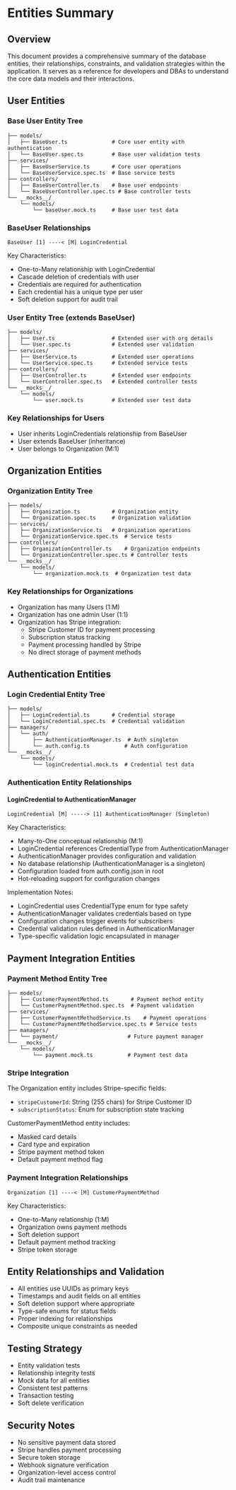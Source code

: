 # Entities Summary

## Overview
This document provides a comprehensive summary of the database entities, their relationships, constraints, and validation strategies within the application. It serves as a reference for developers and DBAs to understand the core data models and their interactions.

## User Entities

### Base User Entity Tree
```
├── models/
│   ├── BaseUser.ts              # Core user entity with authentication
│   └── BaseUser.spec.ts         # Base user validation tests
├── services/
│   ├── BaseUserService.ts       # Core user operations
│   └── BaseUserService.spec.ts  # Base service tests
├── controllers/
│   ├── BaseUserController.ts    # Base user endpoints
│   └── BaseUserController.spec.ts # Base controller tests
└── __mocks__/
    └── models/
        └── baseUser.mock.ts     # Base user test data
```

### BaseUser Relationships
```
BaseUser [1] ----< [M] LoginCredential
```

Key Characteristics:
- One-to-Many relationship with LoginCredential
- Cascade deletion of credentials with user
- Credentials are required for authentication
- Each credential has a unique type per user
- Soft deletion support for audit trail

### User Entity Tree (extends BaseUser)
```
├── models/
│   ├── User.ts                  # Extended user with org details
│   └── User.spec.ts             # Extended user validation
├── services/
│   ├── UserService.ts           # Extended user operations
│   └── UserService.spec.ts      # Extended service tests
├── controllers/
│   ├── UserController.ts        # Extended user endpoints
│   └── UserController.spec.ts   # Extended controller tests
└── __mocks__/
    └── models/
        └── user.mock.ts         # Extended user test data
```

### Key Relationships for Users
- User inherits LoginCredentials relationship from BaseUser
- User extends BaseUser (inheritance)
- User belongs to Organization (M:1)

## Organization Entities

### Organization Entity Tree
```
├── models/
│   ├── Organization.ts          # Organization entity
│   └── Organization.spec.ts     # Organization validation
├── services/
│   ├── OrganizationService.ts   # Organization operations
│   └── OrganizationService.spec.ts  # Service tests
├── controllers/
│   ├── OrganizationController.ts    # Organization endpoints
│   └── OrganizationController.spec.ts # Controller tests
└── __mocks__/
    └── models/
        └── organization.mock.ts  # Organization test data
```

### Key Relationships for Organizations
- Organization has many Users (1:M)
- Organization has one admin User (1:1)
- Organization has Stripe integration:
  - Stripe Customer ID for payment processing
  - Subscription status tracking
  - Payment processing handled by Stripe
  - No direct storage of payment methods

## Authentication Entities

### Login Credential Entity Tree
```
├── models/
│   ├── LoginCredential.ts       # Credential storage
│   └── LoginCredential.spec.ts  # Credential validation
├── managers/
│   └── auth/
│       ├── AuthenticationManager.ts  # Auth singleton
│       └── auth.config.ts           # Auth configuration
└── __mocks__/
    └── models/
        └── loginCredential.mock.ts  # Credential test data
```

### Authentication Entity Relationships

#### LoginCredential to AuthenticationManager
```
LoginCredential [M] -----> [1] AuthenticationManager (Singleton)
```

Key Characteristics:
- Many-to-One conceptual relationship (M:1)
- LoginCredential references CredentialType from AuthenticationManager
- AuthenticationManager provides configuration and validation
- No database relationship (AuthenticationManager is a singleton)
- Configuration loaded from auth.config.json in root
- Hot-reloading support for configuration changes

Implementation Notes:
- LoginCredential uses CredentialType enum for type safety
- AuthenticationManager validates credentials based on type
- Configuration changes trigger events for subscribers
- Credential validation rules defined in AuthenticationManager
- Type-specific validation logic encapsulated in manager

## Payment Integration Entities

### Payment Method Entity Tree
```
├── models/
│   ├── CustomerPaymentMethod.ts       # Payment method entity
│   └── CustomerPaymentMethod.spec.ts  # Payment validation
├── services/
│   ├── CustomerPaymentMethodService.ts    # Payment operations
│   └── CustomerPaymentMethodService.spec.ts # Service tests
├── managers/
│   └── payment/                      # Future payment manager
└── __mocks__/
    └── models/
        └── payment.mock.ts           # Payment test data
```

### Stripe Integration
The Organization entity includes Stripe-specific fields:
- `stripeCustomerId`: String (255 chars) for Stripe Customer ID
- `subscriptionStatus`: Enum for subscription state tracking

CustomerPaymentMethod entity includes:
- Masked card details
- Card type and expiration
- Stripe payment method token
- Default payment method flag

### Payment Integration Relationships
```
Organization [1] ----< [M] CustomerPaymentMethod
```

Key Characteristics:
- One-to-Many relationship (1:M)
- Organization owns payment methods
- Soft deletion support
- Default payment method tracking
- Stripe token storage

## Entity Relationships and Validation

- All entities use UUIDs as primary keys
- Timestamps and audit fields on all entities
- Soft deletion support where appropriate
- Type-safe enums for status fields
- Proper indexing for relationships
- Composite unique constraints as needed

## Testing Strategy

- Entity validation tests
- Relationship integrity tests
- Mock data for all entities
- Consistent test patterns
- Transaction testing
- Soft delete verification

## Security Notes

- No sensitive payment data stored
- Stripe handles payment processing
- Secure token storage
- Webhook signature verification
- Organization-level access control
- Audit trail maintenance 